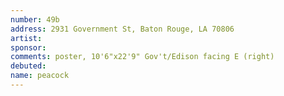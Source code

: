 ```yaml
---
number: 49b
address: 2931 Government St, Baton Rouge, LA 70806
artist:
sponsor:
comments: poster, 10'6"x22'9" Gov't/Edison facing E (right)
debuted:
name: peacock
---
```

